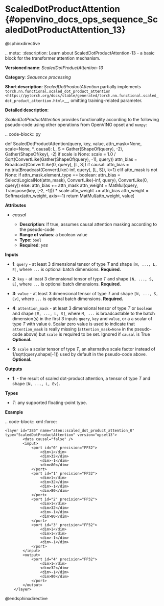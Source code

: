 # ScaledDotProductAttention {#openvino_docs_ops_sequence_ScaledDotProductAttention_13}

@sphinxdirective

.. meta::
  :description: Learn about ScaledDotProductAttention-13 - a basic block for the transformer attention mechanism.

**Versioned name**: *ScaledDotProductAttention-13*

**Category**: *Sequence processing*

**Short description**: *ScaledDotProductAttention* partially implements
`torch.nn.functional.scaled_dot_product_attention <https://pytorch.org/docs/stable/generated/torch.nn.functional.scaled_dot_product_attention.html>`__,
omitting training-related parameter.

**Detailed description**:

*ScaledDotProductAttention* provides functionality according to the following pseudo-code using other operations from OpenVINO opset and ``numpy``:

.. code-block:: py

def ScaledDotProductAttention(query, key, value, attn_mask=None, scale=None, *, causal):
    L, S = Gather(ShapeOf(query), -2), Gather(ShapeOf(key), -2)
    if scale is None:
        scale = 1.0 / Sqrt(ConvertLike(Gather(ShapeOf(query), -1), query))
    attn_bias = Broadcast(ConvertLike(0, query), [L, S])
    if causal:
        attn_bias = np.triu(Broadcast(ConvertLike(-inf, query), [L, S]), k=1)
    elif attn_mask is not None:
        if attn_mask.element_type == boolean:
            attn_bias = Select(LogicalNot(attn_mask), ConvertLike(-inf, query), ConvertLike(0, query))
        else:
            attn_bias += attn_mask
    attn_weight = MatMul(query, Transpose(key, [-2, -1])) * scale
    attn_weight += attn_bias
    attn_weight = Softmax(attn_weight, axis=-1)
    return MatMul(attn_weight, value)

**Attributes**

* *causal*

  * **Description**: If true, assumes causal attention masking according to the pseudo-code
  * **Range of values**: a boolean value
  * **Type**: ``bool``
  * **Required**: *yes*

**Inputs**

* **1**: ``query`` - at least 3 dimensional tensor of type *T* and shape ``[N, ..., L, E]``, where ``...`` is optional batch dimensions. **Required.**

* **2**: ``key`` - at least 3 dimensional tensor of type *T* and shape ``[N, ..., S, E]``, where ``...`` is optional batch dimensions. **Required.**

* **3**: ``value`` - at least 3 dimensional tensor of type *T* and shape ``[N, ..., S, Ev]``, where ``...`` is optional batch dimensions. **Required.**

* **4**: ``attention_mask`` - at least 3 dimensional tensor of type *T* or ``boolean`` and shape ``[M, ..., L, S]``, where ``M, ...`` is broadcastable to the batch dimension(s) in the first 3 inputs ``query``, ``key`` and ``value``, or a a scalar of type *T* with value ``0``. Scalar zero value is used to indicate that `attention_mask` is really missing (``attention_mask=None`` in the pseudo-code above) but ``scale`` is required to be set.
          Ignored if ``causal`` is True  **Optional.**

* **5**: ``scale`` a scalar tensor of type *T*, an alternative scale factor instead of 1/sqrt(query.shape[-1]) used by default in the pseudo-code above. **Optional.**

**Outputs**

* **1**: - the result of scaled dot-product attention, a tensor of type *T* and shape ``[N, ..., L, Ev]``.

**Types**

* *T*: any supported floating-point type.

**Example**

.. code-block:: xml
   :force:

    <layer id="285" name="aten::scaled_dot_product_attention_0" type="ScaledDotProductAttention" version="opset13">
			<data causal="false" />
			<input>
				<port id="0" precision="FP32">
					<dim>1</dim>
					<dim>32</dim>
					<dim>-1</dim>
					<dim>80</dim>
				</port>
				<port id="1" precision="FP32">
					<dim>1</dim>
					<dim>32</dim>
					<dim>-1</dim>
					<dim>80</dim>
				</port>
				<port id="2" precision="FP32">
					<dim>1</dim>
					<dim>32</dim>
					<dim>-1</dim>
					<dim>80</dim>
				</port>
				<port id="3" precision="FP32">
					<dim>1</dim>
					<dim>1</dim>
					<dim>-1</dim>
					<dim>-1</dim>
				</port>
			</input>
			<output>
				<port id="4" precision="FP32">
					<dim>1</dim>
					<dim>32</dim>
					<dim>-1</dim>
					<dim>80</dim>
				</port>
			</output>
		</layer>

@endsphinxdirective
